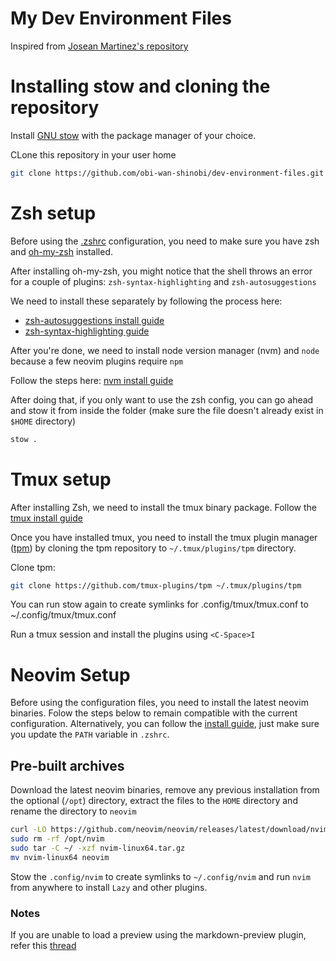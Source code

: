 # My Dev Environment Files

Inspired from [Josean Martinez's repository](https://github.com/josean-dev/dev-environment-files/tree/main)

# Installing stow and cloning the repository

Install [GNU stow](https://www.gnu.org/software/stow/) with the package manager of your choice.

CLone this repository in your user home

```zsh
git clone https://github.com/obi-wan-shinobi/dev-environment-files.git ~/dev-environment-files
```

# Zsh setup

Before using the [.zshrc](.zshrc) configuration, you need to make sure you have zsh and [oh-my-zsh](https://ohmyz.sh/#install) installed.

After installing oh-my-zsh, you might notice that the shell throws an error for a couple of plugins: `zsh-syntax-highlighting` and `zsh-autosuggestions`

We need to install these separately by following the process here:

- [zsh-autosuggestions install guide](https://github.com/zsh-users/zsh-autosuggestions/blob/master/INSTALL.md)
- [zsh-syntax-highlighting guide](https://github.com/zsh-users/zsh-syntax-highlighting/blob/master/INSTALL.md)

After you're done, we need to install node version manager (nvm) and `node` because a few neovim plugins require `npm`

Follow the steps here: [nvm install guide](https://github.com/nvm-sh/nvm?tab=readme-ov-file#install--update-script)

After doing that, if you only want to use the zsh config, you can go ahead and stow it from inside the folder (make sure the file doesn't already exist in `$HOME` directory)

```zsh
stow .
```

# Tmux setup

After installing Zsh, we need to install the tmux binary package. Follow the [tmux install guide](https://github.com/tmux/tmux/wiki/Installing#binary-packages)

Once you have installed tmux, you need to install the tmux plugin manager ([tpm](https://github.com/tmux-plugins/tpm)) by cloning the tpm repository to `~/.tmux/plugins/tpm` directory.

Clone tpm:

```zsh
git clone https://github.com/tmux-plugins/tpm ~/.tmux/plugins/tpm
```

You can run stow again to create symlinks for .config/tmux/tmux.conf to ~/.config/tmux/tmux.conf

Run a tmux session and install the plugins using `<C-Space>I`

# Neovim Setup

Before using the configuration files, you need to install the latest neovim binaries. Folow the steps below to remain compatible with the current configuration. Alternatively, you can follow the [install guide](https://github.com/neovim/neovim/blob/master/INSTALL.md), just make sure you update the `PATH` variable in `.zshrc`.

## Pre-built archives

Download the latest neovim binaries, remove any previous installation from the optional (`/opt`) directory, extract the files to the `HOME` directory and rename the directory to `neovim`

```zsh
curl -LO https://github.com/neovim/neovim/releases/latest/download/nvim-linux64.tar.gz
sudo rm -rf /opt/nvim
sudo tar -C ~/ -xzf nvim-linux64.tar.gz
mv nvim-linux64 neovim
```

Stow the `.config/nvim` to create symlinks to `~/.config/nvim` and run `nvim` from anywhere to install `Lazy` and other plugins.

### Notes

If you are unable to load a preview using the markdown-preview plugin, refer this [thread](https://github.com/iamcco/markdown-preview.nvim/issues/148#issuecomment-1921780253)
